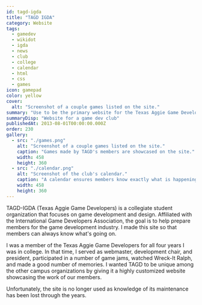 ```yaml
---
id: tagd-igda
title: "TAGD IGDA"
category: Website
tags:
  - gamedev
  - wikidot
  - igda
  - news
  - club
  - college
  - calendar
  - html
  - css
  - games
icon: gamepad
color: yellow
cover:
  alt: "Screenshot of a couple games listed on the site."
summary: "Use to be the primary website for the Texas Aggie Game Developers. It was a place where people could learn more, keep up to date on events, and play member-made games."
summaryDisp: "Website for a game dev club"
publishedAt: 2013-08-01T00:00:00.000Z
order: 230
gallery:
  - src: "./games.png"
    alt: "Screenshot of a couple games listed on the site."
    caption: "Games made by TAGD's members are showcased on the site."
    width: 458
    height: 360
  - src: "./calendar.png"
    alt: "Screenshot of the club's calendar."
    caption: "A calendar ensures members know exactly what is happening when."
    width: 458
    height: 360
---
```


TAGD-IGDA (Texas Aggie Game Developers) is a collegiate student organization that focuses on game development and design. Affiliated with the International Game Developers Association, the goal is to help prepare members for the game development industry. I made this site so that members can always know what's going on.

I was a member of the Texas Aggie Game Developers for all four years I was in college. In that time, I served as webmaster, development chair, and president, participated in a number of game jams, watched Wreck-It Ralph, and made a good number of memories. I wanted TAGD to be unique among the other campus organizations by giving it a highly customized website showcasing the work of our members.

Unfortunately, the site is no longer used as knowledge of its maintenance has been lost through the years.
